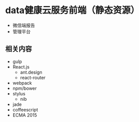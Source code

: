 data健康云服务前端（静态资源）
===========

- 微信端报告
- 管理平台

## 相关内容
- gulp
- React.js
    + ant.design
    + react-router
- webpack
- npm/bower
- stylus
    + nib
- jade
- coffeescript
- ECMA 2015

